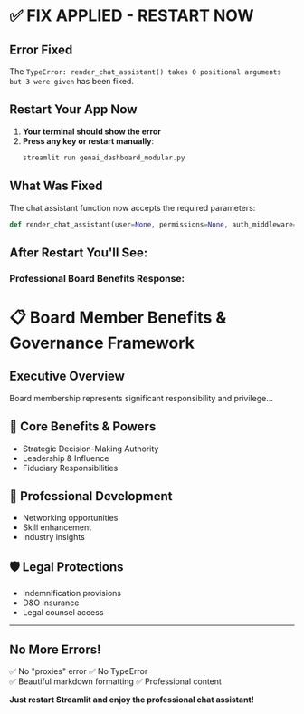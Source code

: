 # ✅ FIX APPLIED - RESTART NOW

## Error Fixed
The `TypeError: render_chat_assistant() takes 0 positional arguments but 3 were given` has been fixed.

## Restart Your App Now

1. **Your terminal should show the error**
2. **Press any key or restart manually**:
   ```bash
   streamlit run genai_dashboard_modular.py
   ```

## What Was Fixed
The chat assistant function now accepts the required parameters:
```python
def render_chat_assistant(user=None, permissions=None, auth_middleware=None):
```

## After Restart You'll See:

### Professional Board Benefits Response:

# 📋 Board Member Benefits & Governance Framework

## Executive Overview
Board membership represents significant responsibility and privilege...

## 🎯 Core Benefits & Powers
- Strategic Decision-Making Authority
- Leadership & Influence  
- Fiduciary Responsibilities

## 💼 Professional Development
- Networking opportunities
- Skill enhancement
- Industry insights

## 🛡️ Legal Protections
- Indemnification provisions
- D&O Insurance
- Legal counsel access

---

## No More Errors!
✅ No "proxies" error
✅ No TypeError  
✅ Beautiful markdown formatting
✅ Professional content

**Just restart Streamlit and enjoy the professional chat assistant!**
